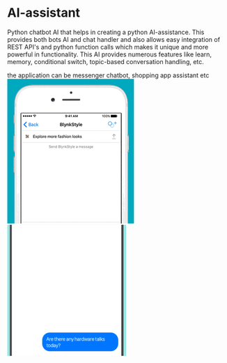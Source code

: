 # AI-assistant

Python chatbot AI that helps in creating a python AI-assistance. This provides both bots AI and chat handler and also
allows easy integration of REST API's and python function calls which
makes it unique and more powerful in functionality. This AI provides
numerous features like learn, memory, conditional switch, topic-based
conversation handling, etc.

the application can be messenger chatbot, shopping app assistant etc
![](clothing.gif)
![](reminder.gif)
